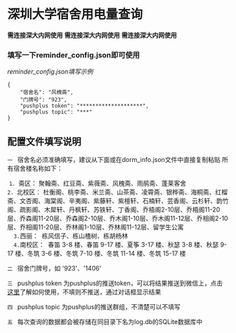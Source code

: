 # 深圳大学宿舍用电量查询

**需连接深大内网使用**
**需连接深大内网使用**
**需连接深大内网使用**

### 填写一下reminder_config.json即可使用

*reminder_config.json填写示例*

```
{
    "宿舍名": "风槐斋",
    "门牌号": "923",
    "pushplus token": "********************",
    "pushplus topic": "***"
}
```

## 配置文件填写说明

`一 ` 宿舍名必须准确填写，建议从下面或在dorm_info.json文件中直接复制粘贴
	所有宿舍楼名称如下：

​	`1. `斋区：
​			聚翰斋、红豆斋、紫薇斋、风槐斋、雨鹃斋、蓬莱客舍
​	
​	`2. `北校区：
​			杜衡阁、桃李斋、米兰斋、山茶斋、凌霄斋、银桦斋、海桐斋、红榴斋、文杏阁、海棠阁、辛夷阁、紫藤轩、紫檀轩、石楠轩、芸香阁、云杉轩、韵竹阁、疏影阁、木犀轩、丹枫轩、苏铁轩、丁香阁、乔梧阁2-10层、乔梧阁11-20层、乔森阁11-20层、乔森阁2-10层、乔木阁1-10层、乔木阁11-12层、乔相阁2-10层、乔相阁11-20层、乔林阁1-10层、乔林阁11-12层、留学生公寓
​	
​	`	3. `西丽：
​			栋风信子、栋山楂树、栋胡杨林
​	
​	`	4. `南校区：
​			春笛 3-8 楼、春笛 9-17 楼、夏筝 3-17 楼、秋瑟 3-8 楼、秋瑟 9-17 楼、冬筑 3-6 楼、冬筑 7-10 楼、冬筑 11-14 楼、冬筑 15-17 楼

`二 ` 宿舍门牌号，如 '923'、'1406'

`三 ` pushplus token 为pushplus的推送token，可以将结果推送到微信上，点击[这里](pushplus.plus)了解如何使用，不填则不推送，通过对话框显示结果

`四 ` pushplus topic 为pushplus的推送群组，不清楚可以不填写

`五 ` 每次查询的数据都会被存储在同目录下名为log.db的SQLite数据库中